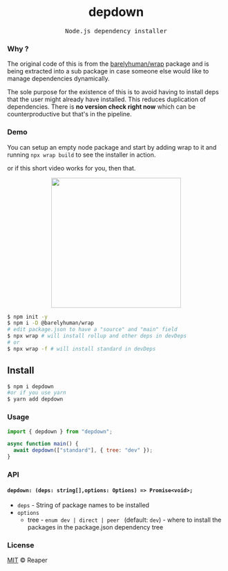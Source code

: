 <h1 align="center">depdown</h1>
<p align="center">
  <samp>Node.js dependency installer</samp>
</p>

### Why ?

The original code of this is from the [barelyhuman/wrap](https://github.com/barelyhuman/wrap) package and is being extracted into a sub package in case someone else would like to manage dependencies dynamically.

The sole purpose for the existence of this is to avoid having to install deps that the user might already have installed. This reduces duplication of dependencies. There is **no version check right now** which can be counterproductive but that's in the pipeline.

### Demo

You can setup an empty node package and start by adding wrap to it and running `npx wrap build` to see the installer in action.

or if this short video works for you, then that.

<p align="center"><img src="demo/depdown-demo.gif" height="300" /></p>

```sh
$ npm init -y
$ npm i -D @barelyhuman/wrap
# edit package.json to have a "source" and "main" field
$ npx wrap # will install rollup and other deps in devDeps
# or
$ npx wrap -f # will install standard in devDeps
```

## Install

```sh
$ npm i depdown
#or if you use yarn
$ yarn add depdown
```

### Usage

```js
import { depdown } from "depdown";

async function main() {
  await depdown(["standard"], { tree: "dev" });
}
```

### API

#### `depdown: (deps: string[],options: Options) => Promise<void>;`

- `deps` - String of package names to be installed
- `options`
  - tree - `enum dev | direct | peer ` (default: `dev`) - where to install the packages in the package.json dependency tree

### License

[MIT](/LICENSE) © Reaper
